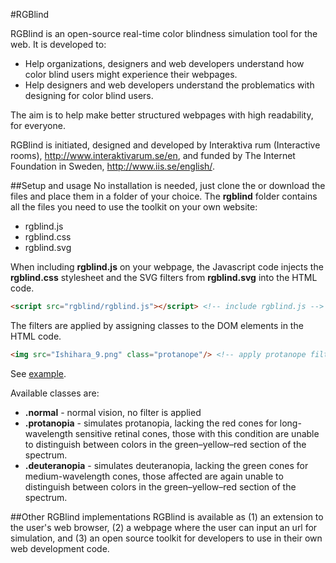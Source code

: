 #RGBlind

RGBlind is an open-source real-time color blindness simulation tool for the web. It is developed to:
* Help organizations, designers and web developers understand how color blind users might experience their webpages.
* Help designers and web developers understand the problematics with designing for color blind users.

The aim is to help make better structured webpages with high readability, for everyone.

RGBlind is initiated, designed and developed by Interaktiva rum (Interactive rooms), http://www.interaktivarum.se/en, and funded by The Internet Foundation in Sweden, http://www.iis.se/english/.

##Setup and usage
No installation is needed, just clone the or download the files and place them in a folder of your choice. The **rgblind** folder contains all the files you need to use the toolkit on your own website:
* rgblind.js
* rgblind.css
* rgblind.svg

When including **rgblind.js** on your webpage, the Javascript code injects the **rgblind.css** stylesheet and the SVG filters from **rgblind.svg** into the HTML code.
```html
<script src="rgblind/rgblind.js"></script> <!-- include rgblind.js -->
```

The filters are applied by assigning classes to the DOM elements in the HTML code.
```html
<img src="Ishihara_9.png" class="protanope"/> <!-- apply protanope filter to the image element -->
```

See [example](examples/example.html).

Available classes are:
* **.normal** - normal vision, no filter is applied
* **.protanopia** - simulates protanopia, lacking the red cones for long-wavelength sensitive retinal cones, those with this condition are unable to distinguish between colors in the green–yellow–red section of the spectrum.
* **.deuteranopia** - simulates deuteranopia, lacking the green cones for medium-wavelength cones, those affected are again unable to distinguish between colors in the green–yellow–red section of the spectrum.

##Other RGBlind implementations
RGBlind is available as (1) an extension to the user's web browser, (2) a webpage where the user can input an url for simulation, and (3) an open source toolkit for developers to use in their own web development code.